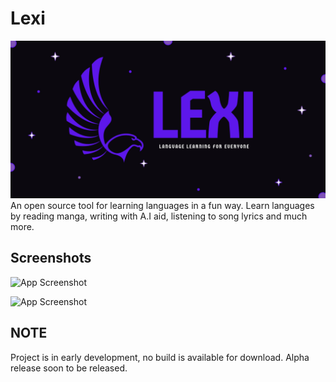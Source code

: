 # Lexi

![](./wwwroot/src/imgs/LexiBanner.jpg)
An open source tool for learning languages in a fun way. Learn languages by reading manga, writing with A.I aid, listening to song lyrics and much more.

## Screenshots

![App Screenshot](https://i.ibb.co/BL5fcGv/image.png)

![App Screenshot](https://i.ibb.co/mH8TMt5/image.png)

## NOTE

Project is in early development, no build is available for download. Alpha release soon to be released.
